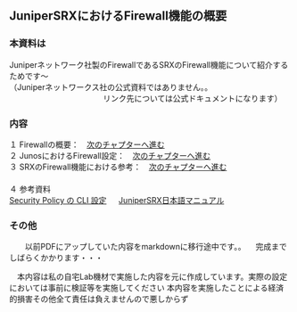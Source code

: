 ## JuniperSRXにおけるFirewall機能の概要

### 本資料は
Juniperネットワーク社製のFirewallであるSRXのFirewall機能について紹介するためです～ <br>
（Juniperネットワークス社の公式資料ではありません。。<br>
　　　　　　　　　　　　リンク先については公式ドキュメントになります）<br>
### 内容
１ Firewallの概要：　[次のチャプターへ進む](./Firewall-ovewview.md) <br>
２ JunosにおけるFirewall設定：　[次のチャプターへ進む](./Junos-Firewall-config.md)<br> 
３ SRXのFirewall機能における参考：　[次のチャプターへ進む](./Firewall-reference.md)<br>　  
４ 参考資料<br>
  [Security Policy の CLI 設定](https://www.juniper.net/content/dam/www/assets/additional-resources/jp/ja/301-security-policy.pdf)
　  [JuniperSRX日本語マニュアル](https://junipernetworks.zendesk.com/hc/ja/articles/6484920105103-SRX-%E6%97%A5%E6%9C%AC%E8%AA%9E%E3%83%9E%E3%83%8B%E3%83%A5%E3%82%A2%E3%83%AB)
### その他
　　以前PDFにアップしていた内容をmarkdownに移行途中です。。
  　完成までしばらくかかります・・・　　
 
 　本内容は私の自宅Lab機材で実施した内容を元に作成しています。実際の設定においては事前に検証等を実施してください
  本内容を実施したことによる経済的損害その他全て責任は負えませんので悪しからず

  

